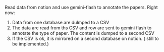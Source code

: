 Read data from notion and use gemini-flash to annotate the papers.
Right now:
1. Data from one database are dulmped to a CSV
2. The data are read from ths CSV and row are sent to gemini flash to annotate the type of paper. 
The content is dumped to a second CSV
3. If the CSV is ok, it is mirrored on a second database on notion. ( still to be implemented.)